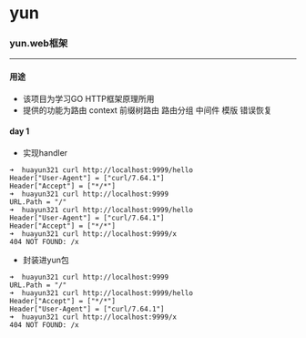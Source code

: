 # yun
### yun.web框架
----

#### 用途

* 该项目为学习GO HTTP框架原理所用
* 提供的功能为路由 context 前缀树路由 路由分组 中间件 模版 错误恢复


#### day 1

* 实现handler

```shell
➜  huayun321 curl http://localhost:9999/hello
Header["User-Agent"] = ["curl/7.64.1"]
Header["Accept"] = ["*/*"]
➜  huayun321 curl http://localhost:9999      
URL.Path = "/"
➜  huayun321 curl http://localhost:9999/hello
Header["User-Agent"] = ["curl/7.64.1"]
Header["Accept"] = ["*/*"]
➜  huayun321 curl http://localhost:9999/x    
404 NOT FOUND: /x

```

* 封装进yun包

```shell
➜  huayun321 curl http://localhost:9999      
URL.Path = "/"
➜  huayun321 curl http://localhost:9999/hello
Header["Accept"] = ["*/*"]
Header["User-Agent"] = ["curl/7.64.1"]
➜  huayun321 curl http://localhost:9999/x    
404 NOT FOUND: /x

```
